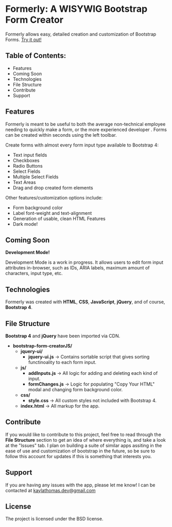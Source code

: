 # Formerly: A WISYWIG Bootstrap Form Creator
Formerly allows easy, detailed creation and customization of Bootstrap Forms. [Try it out!](https://kaylathomas.github.io/Formerly-WYSIWYG-Bootstrap-Form-Creator/)

Table of Contents:
------------------
- Features
- Coming Soon
- Technologies
- File Structure
- Contribute
- Support

Features
--------

Formerly is meant to be useful to both the average non-technical employee needing to quickly make a form, or the more experienced developer . Forms can be created within seconds using the left toolbar. 

Create forms with almost every form input type available to Bootstrap 4:
- Text input fields
- Checkboxes
- Radio Buttons
- Select Fields
- Multiple Select Fields
- Text Areas
- Drag and drop created form elements

Other features/customization options include:

- Form background color
- Label font-weight and text-alignment
- Generation of usable, clean HTML Features
- Dark mode!

Coming Soon
--------

**Development Mode!**

Development Mode is a work in progress. It allows users to edit form input attributes in-browser, such as IDs, ARIA labels, maximum amount of characters, input type, etc.

Technologies
------------

Formerly was created with **HTML**, **CSS**, **JavaScript**, **jQuery**, and of course, **Bootstrap 4**.

File Structure
--------------

**Bootstrap 4** and **jQuery** have been imported via CDN.
  - **bootstrap-form-creatorJS/**
    - **jquery-ui/**
      - **jquery-ui.js** -> Contains sortable script that gives sorting functinoality to each form input.
    - **js/** 
      - **addInputs.js** -> All logic for adding and deleting each kind of input.
      - **formChanges.js** -> Logic for populating "Copy Your HTML" modal and changing form background color.
    - **css/**
      - **style.css** -> All custom styles not included with Bootstrap 4.
    - **index.html** -> All markup for the app.
    

Contribute
----------

If you would like to contribute to this project, feel free to read through the **File Structure** section to get an idea of where everything is, and take a look at the "Issues" tab. I plan on building a suite of similar apps assiting in the ease of use and customization of bootstrap in the future, so be sure to follow this account for updates if this is something that interests you.


Support
-------

If you are having any issues with the app, please let me know!
I can be contacted at kaylathomas.dev@gmail.com

License
-------

The project is licensed under the BSD license.
